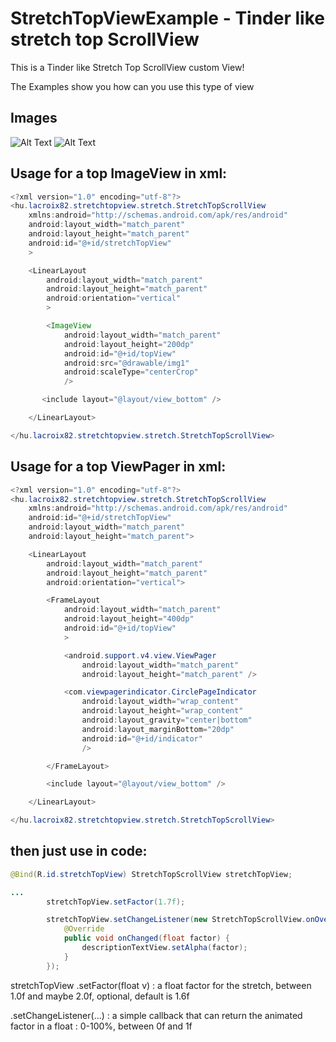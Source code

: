# StretchTopViewExample - Tinder like stretch top ScrollView

This is a Tinder like Stretch Top ScrollView custom View!

The Examples show you how can you use this type of view

## Images


![Alt Text](http://x68.imgup.net/gif1a0b0.gif) ![Alt Text](http://q01.imgup.net/gif2dfbb.gif)

## Usage for a top ImageView in xml:

```java
<?xml version="1.0" encoding="utf-8"?>
<hu.lacroix82.stretchtopview.stretch.StretchTopScrollView
    xmlns:android="http://schemas.android.com/apk/res/android"
    android:layout_width="match_parent"
    android:layout_height="match_parent"
    android:id="@+id/stretchTopView"
    >

    <LinearLayout
        android:layout_width="match_parent"
        android:layout_height="match_parent"
        android:orientation="vertical"
        >

        <ImageView
            android:layout_width="match_parent"
            android:layout_height="200dp"
            android:id="@+id/topView"
            android:src="@drawable/img1"
            android:scaleType="centerCrop"
            />

       <include layout="@layout/view_bottom" />

    </LinearLayout>

</hu.lacroix82.stretchtopview.stretch.StretchTopScrollView>
```

## Usage for a top ViewPager in xml:

```java
<?xml version="1.0" encoding="utf-8"?>
<hu.lacroix82.stretchtopview.stretch.StretchTopScrollView
    xmlns:android="http://schemas.android.com/apk/res/android"
    android:id="@+id/stretchTopView"
    android:layout_width="match_parent"
    android:layout_height="match_parent">

    <LinearLayout
        android:layout_width="match_parent"
        android:layout_height="match_parent"
        android:orientation="vertical">

        <FrameLayout
            android:layout_width="match_parent"
            android:layout_height="400dp"
            android:id="@+id/topView"
            >

            <android.support.v4.view.ViewPager
                android:layout_width="match_parent"
                android:layout_height="match_parent" />

            <com.viewpagerindicator.CirclePageIndicator
                android:layout_width="wrap_content"
                android:layout_height="wrap_content"
                android:layout_gravity="center|bottom"
                android:layout_marginBottom="20dp"
                android:id="@+id/indicator"
                />

        </FrameLayout>

        <include layout="@layout/view_bottom" />

    </LinearLayout>

</hu.lacroix82.stretchtopview.stretch.StretchTopScrollView>
```

## then just use in code:

```java
@Bind(R.id.stretchTopView) StretchTopScrollView stretchTopView;

...
        stretchTopView.setFactor(1.7f);

        stretchTopView.setChangeListener(new StretchTopScrollView.onOverScrollChanged() {
            @Override
            public void onChanged(float factor) {
                descriptionTextView.setAlpha(factor);
            }
        });

```

stretchTopView
 .setFactor(float v) : a float factor for the stretch, between 1.0f and maybe 2.0f, optional, default is 1.6f

 .setChangeListener(...) : a simple callback that can return the animated factor in a float : 0-100%, between 0f and 1f

